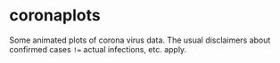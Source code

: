 # coronaplots
Some animated plots of corona virus data. The usual disclaimers about confirmed cases `!=` actual infections, etc. apply.
